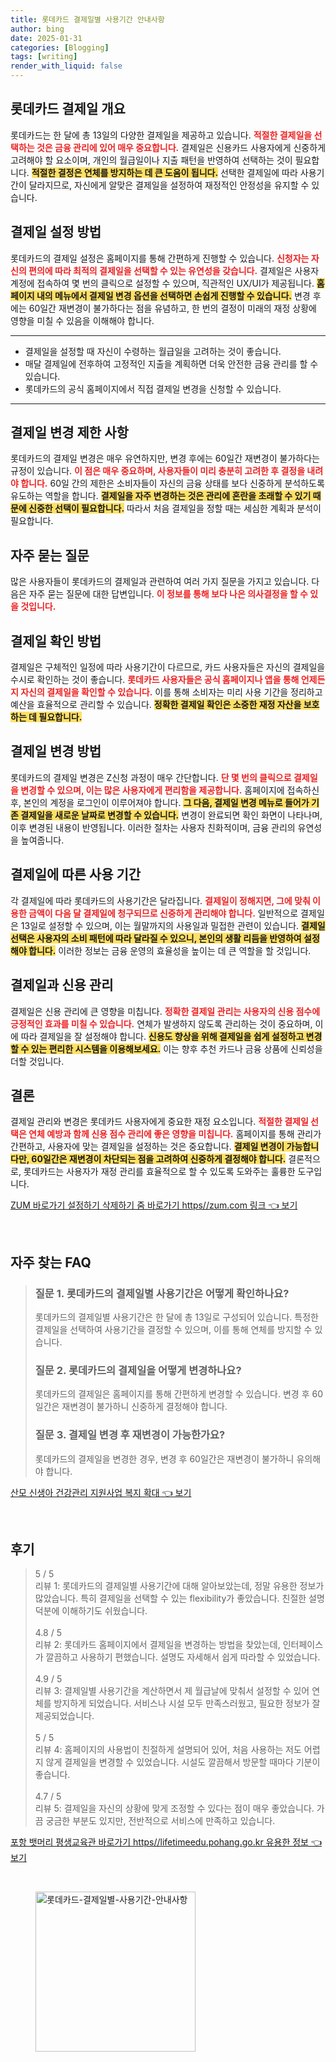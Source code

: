 ```yaml
---
title: 롯데카드 결제일별 사용기간 안내사항
author: bing
date: 2025-01-31
categories: [Blogging]
tags: [writing]
render_with_liquid: false
---
```



<h2 id='롯데카드 결제일 개요'>롯데카드 결제일 개요</h2>

<p>롯데카드는 한 달에 총 13일의 다양한 결제일을 제공하고 있습니다. <b><span style="color: #ee2323;">적절한 결제일을 선택하는 것은 금융 관리에 있어 매우 중요합니다.</span></b> 결제일은 신용카드 사용자에게 신중하게 고려해야 할 요소이며, 개인의 월급일이나 지출 패턴을 반영하여 선택하는 것이 필요합니다. <b><span style="background-color: #ffe066;">적절한 결정은 연체를 방지하는 데 큰 도움이 됩니다.</span></b> 선택한 결제일에 따라 사용기간이 달라지므로, 자신에게 알맞은 결제일을 설정하여 재정적인 안정성을 유지할 수 있습니다.</p>

<h2 id='결제일 설정 방법'>결제일 설정 방법</h2>

<p>롯데카드의 결제일 설정은 홈페이지를 통해 간편하게 진행할 수 있습니다. <b><span style="color: #ee2323;">신청자는 자신의 편의에 따라 최적의 결제일을 선택할 수 있는 유연성을 갖습니다.</span></b> 결제일은 사용자 계정에 접속하여 몇 번의 클릭으로 설정할 수 있으며, 직관적인 UX/UI가 제공됩니다. <b><span style="background-color: #ffe066;">홈페이지 내의 메뉴에서 결제일 변경 옵션을 선택하면 손쉽게 진행할 수 있습니다.</span></b> 변경 후에는 60일간 재변경이 불가하다는 점을 유념하고, 한 번의 결정이 미래의 재정 상황에 영향을 미칠 수 있음을 이해해야 합니다.</p>

<hr />

<ul>
    <li>결제일을 설정할 때 자신이 수령하는 월급일을 고려하는 것이 좋습니다.</li>
    <li>매달 결제일에 전후하여 고정적인 지출을 계획하면 더욱 안전한 금융 관리를 할 수 있습니다.</li>
    <li>롯데카드의 공식 홈페이지에서 직접 결제일 변경을 신청할 수 있습니다.</li>
</ul>

<hr />

<h2 id='결제일 변경 제한 사항'>결제일 변경 제한 사항</h2>

<p>롯데카드의 결제일 변경은 매우 유연하지만, 변경 후에는 60일간 재변경이 불가하다는 규정이 있습니다. <b><span style="color: #ee2323;">이 점은 매우 중요하며, 사용자들이 미리 충분히 고려한 후 결정을 내려야 합니다.</span></b> 60일 간의 제한은 소비자들이 자신의 금융 상태를 보다 신중하게 분석하도록 유도하는 역할을 합니다. <b><span style="background-color: #ffe066;">결제일을 자주 변경하는 것은 관리에 혼란을 초래할 수 있기 때문에 신중한 선택이 필요합니다.</span></b> 따라서 처음 결제일을 정할 때는 세심한 계획과 분석이 필요합니다.</p>

<h2 id='자주 묻는 질문'>자주 묻는 질문</h2>

<p>많은 사용자들이 롯데카드의 결제일과 관련하여 여러 가지 질문을 가지고 있습니다. 다음은 자주 묻는 질문에 대한 답변입니다. <b><span style="color: #ee2323;">이 정보를 통해 보다 나은 의사결정을 할 수 있을 것입니다.</span></b></p>

<h2 id='결제일 확인 방법'>결제일 확인 방법</h2>

<p>결제일은 구체적인 일정에 따라 사용기간이 다르므로, 카드 사용자들은 자신의 결제일을 수시로 확인하는 것이 좋습니다. <b><span style="color: #ee2323;">롯데카드 사용자들은 공식 홈페이지나 앱을 통해 언제든지 자신의 결제일을 확인할 수 있습니다.</span></b> 이를 통해 소비자는 미리 사용 기간을 정리하고 예산을 효율적으로 관리할 수 있습니다. <b><span style="background-color: #ffe066;">정확한 결제일 확인은 소중한 재정 자산을 보호하는 데 필요합니다.</span></b></p>

<h2 id='결제일 변경 방법'>결제일 변경 방법</h2>

<p>롯데카드의 결제일 변경은 Z신청 과정이 매우 간단합니다. <b><span style="color: #ee2323;">단 몇 번의 클릭으로 결제일을 변경할 수 있으며, 이는 많은 사용자에게 편리함을 제공합니다.</span></b> 홈페이지에 접속하신 후, 본인의 계정을 로그인이 이루어져야 합니다. <b><span style="background-color: #ffe066;">그 다음, 결제일 변경 메뉴로 들어가 기존 결제일을 새로운 날짜로 변경할 수 있습니다.</span></b> 변경이 완료되면 확인 화면이 나타나며, 이후 변경된 내용이 반영됩니다. 이러한 절차는 사용자 친화적이며, 금융 관리의 유연성을 높여줍니다.</p>

<h2 id='결제일에 따른 사용 기간'>결제일에 따른 사용 기간</h2>

<p>각 결제일에 따라 롯데카드의 사용기간은 달라집니다. <b><span style="color: #ee2323;">결제일이 정해지면, 그에 맞춰 이용한 금액이 다음 달 결제일에 청구되므로 신중하게 관리해야 합니다.</span></b> 일반적으로 결제일은 13일로 설정할 수 있으며, 이는 월말까지의 사용일과 밀접한 관련이 있습니다. <b><span style="background-color: #ffe066;">결제일 선택은 사용자의 소비 패턴에 따라 달라질 수 있으니, 본인의 생활 리듬을 반영하여 설정해야 합니다.</span></b> 이러한 정보는 금융 운영의 효율성을 높이는 데 큰 역할을 할 것입니다.</p>

<h2 id='결제일과 신용 관리'>결제일과 신용 관리</h2>

<p>결제일은 신용 관리에 큰 영향을 미칩니다. <b><span style="color: #ee2323;">정확한 결제일 관리는 사용자의 신용 점수에 긍정적인 효과를 미칠 수 있습니다.</span></b> 연체가 발생하지 않도록 관리하는 것이 중요하며, 이에 따라 결제일을 잘 설정해야 합니다. <b><span style="background-color: #ffe066;">신용도 향상을 위해 결제일을 쉽게 설정하고 변경할 수 있는 편리한 시스템을 이용해보세요.</span></b> 이는 향후 추천 카드나 금융 상품에 신뢰성을 더할 것입니다.</p>

<h2 id='결론'>결론</h2>

<p>결제일 관리와 변경은 롯데카드 사용자에게 중요한 재정 요소입니다. <b><span style="color: #ee2323;">적절한 결제일 선택은 연체 예방과 함께 신용 점수 관리에 좋은 영향을 미칩니다.</span></b> 홈페이지를 통해 관리가 간편하고, 사용자에 맞는 결제일을 설정하는 것은 중요합니다. <b><span style="background-color: #ffe066;">결제일 변경이 가능합니다만, 60일간은 재변경이 차단되는 점을 고려하여 신중하게 결정해야 합니다.</span></b> 결론적으로, 롯데카드는 사용자가 재정 관리를 효율적으로 할 수 있도록 도와주는 훌륭한 도구입니다.</p>


<p><a class="click-button" title="ZUM 바로가기 설정하기 삭제하기 줌 바로가기 https//zum.com 링크" href="https://aptwhite.github.io/posts/ZUM-%EB%B0%94%EB%A1%9C%EA%B0%80%EA%B8%B0-%EC%84%A4%EC%A0%95%ED%95%98%EA%B8%B0-%EC%82%AD%EC%A0%9C%ED%95%98%EA%B8%B0-%EC%A4%8C-%EB%B0%94%EB%A1%9C%EA%B0%80%EA%B8%B0-httpszum.com-%EB%A7%81%ED%81%AC/" rel="dofollow">ZUM 바로가기 설정하기 삭제하기 줌 바로가기 https//zum.com 링크 👈 보기</a></p><br>
<h2 id='자주_찾는_FAQ'>자주 찾는 FAQ</h2>
<div itemscope="" itemtype="https://schema.org/FAQPage"> 
<blockquote> 
<div itemscope="" itemprop="mainEntity" itemtype="https://schema.org/Question"> 
<h3 itemprop="name">질문 1. 롯데카드의 결제일별 사용기간은 어떻게 확인하나요?</h3> 
<div itemscope="" itemprop="acceptedAnswer" itemtype="https://schema.org/Answer"> 
<span itemprop="text"> 
<p>롯데카드의 결제일별 사용기간은 한 달에 총 13일로 구성되어 있습니다. 특정한 결제일을 선택하여 사용기간을 결정할 수 있으며, 이를 통해 연체를 방지할 수 있습니다.</p> 
</span> 
</div> 
</div> 
<div itemscope="" itemprop="mainEntity" itemtype="https://schema.org/Question"> 
<h3 itemprop="name">질문 2. 롯데카드의 결제일을 어떻게 변경하나요?</h3> 
<div itemscope="" itemprop="acceptedAnswer" itemtype="https://schema.org/Answer"> 
<span itemprop="text"> 
<p>롯데카드의 결제일은 홈페이지를 통해 간편하게 변경할 수 있습니다. 변경 후 60일간은 재변경이 불가하니 신중하게 결정해야 합니다.</p> 
</span> 
</div> 
</div> 
<div itemscope="" itemprop="mainEntity" itemtype="https://schema.org/Question"> 
<h3 itemprop="name">질문 3. 결제일 변경 후 재변경이 가능한가요?</h3> 
<div itemscope="" itemprop="acceptedAnswer" itemtype="https://schema.org/Answer"> 
<span itemprop="text"> 
<p>롯데카드의 결제일을 변경한 경우, 변경 후 60일간은 재변경이 불가하니 유의해야 합니다.</p> 
</span> 
</div> 
</div> 
</blockquote> 
</div>
<p><a class="click-button" title="산모 신생아 건강관리 지원사업 복지 확대" href="https://aptwhite.github.io/posts/%EC%82%B0%EB%AA%A8-%EC%8B%A0%EC%83%9D%EC%95%84-%EA%B1%B4%EA%B0%95%EA%B4%80%EB%A6%AC-%EC%A7%80%EC%9B%90%EC%82%AC%EC%97%85-%EB%B3%B5%EC%A7%80-%ED%99%95%EB%8C%80/" rel="dofollow">산모 신생아 건강관리 지원사업 복지 확대 👈 보기</a></p><br>
<h2 id='후기'>후기</h2>
<div itemscope itemtype="https://schema.org/Product">
  <blockquote>
  <div itemprop="review" itemscope itemtype="https://schema.org/Review">
      <div itemprop="reviewRating" itemscope itemtype="https://schema.org/Rating"> <span itemprop="ratingValue">5</span> / <span itemprop="bestRating">5</span> </div>
      <span itemprop="reviewBody">리뷰 1: 롯데카드의 결제일별 사용기간에 대해 알아보았는데, 정말 유용한 정보가 많았습니다. 특히 결제일을 선택할 수 있는 flexibility가 좋았습니다. 친절한 설명 덕분에 이해하기도 쉬웠습니다.</span>
  </div>
  <br>
  <div itemprop="review" itemscope itemtype="https://schema.org/Review">
      <div itemprop="reviewRating" itemscope itemtype="https://schema.org/Rating"> <span itemprop="ratingValue">4.8</span> / <span itemprop="bestRating">5</span> </div>
      <span itemprop="reviewBody">리뷰 2: 롯데카드 홈페이지에서 결제일을 변경하는 방법을 찾았는데, 인터페이스가 깔끔하고 사용하기 편했습니다. 설명도 자세해서 쉽게 따라할 수 있었습니다.</span>
  </div>
  <br>
  <div itemprop="review" itemscope itemtype="https://schema.org/Review">
      <div itemprop="reviewRating" itemscope itemtype="https://schema.org/Rating"> <span itemprop="ratingValue">4.9</span> / <span itemprop="bestRating">5</span> </div>
      <span itemprop="reviewBody">리뷰 3: 결제일별 사용기간을 계산하면서 제 월급날에 맞춰서 설정할 수 있어 연체를 방지하게 되었습니다. 서비스나 시설 모두 만족스러웠고, 필요한 정보가 잘 제공되었습니다.</span>
  </div>
  <br>
  <div itemprop="review" itemscope itemtype="https://schema.org/Review">
      <div itemprop="reviewRating" itemscope itemtype="https://schema.org/Rating"> <span itemprop="ratingValue">5</span> / <span itemprop="bestRating">5</span> </div>
      <span itemprop="reviewBody">리뷰 4: 홈페이지의 사용법이 친절하게 설명되어 있어, 처음 사용하는 저도 어렵지 않게 결제일을 변경할 수 있었습니다. 시설도 깔끔해서 방문할 때마다 기분이 좋습니다.</span>
  </div>
  <br>
  <div itemprop="review" itemscope itemtype="https://schema.org/Review">
      <div itemprop="reviewRating" itemscope itemtype="https://schema.org/Rating"> <span itemprop="ratingValue">4.7</span> / <span itemprop="bestRating">5</span> </div>
      <span itemprop="reviewBody">리뷰 5: 결제일을 자신의 상황에 맞게 조정할 수 있다는 점이 매우 좋았습니다. 가끔 궁금한 부분도 있지만, 전반적으로 서비스에 만족하고 있습니다.</span>
  </div>
  </blockquote>
</div>
<p><a class="click-button" title="포항 뱃머리 평생교육관 바로가기 https//lifetimeedu.pohang.go.kr 유용한 정보" href="https://aptwhite.github.io/posts/%ED%8F%AC%ED%95%AD-%EB%B1%83%EB%A8%B8%EB%A6%AC-%ED%8F%89%EC%83%9D%EA%B5%90%EC%9C%A1%EA%B4%80-%EB%B0%94%EB%A1%9C%EA%B0%80%EA%B8%B0-httpslifetimeedu.pohang.go.kr-%EC%9C%A0%EC%9A%A9%ED%95%9C-%EC%A0%95%EB%B3%B4/" rel="dofollow">포항 뱃머리 평생교육관 바로가기 https//lifetimeedu.pohang.go.kr 유용한 정보 👈 보기</a></p><br>
<figure class="image"><img src="https://aptwhite.github.io/assets/img/thumbnail/롯데카드-결제일별-사용기간-안내사항.webp" alt="롯데카드-결제일별-사용기간-안내사항" width="256" height="256"></figure>